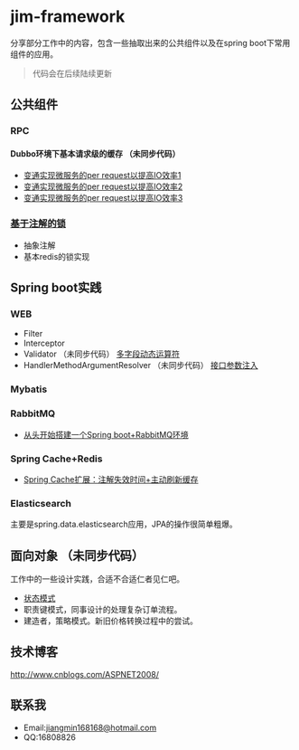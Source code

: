 # jim-framework
分享部分工作中的内容，包含一些抽取出来的公共组件以及在spring boot下常用组件的应用。
>代码会在后续陆续更新


## 公共组件

### RPC
#### Dubbo环境下基本请求级的缓存 （未同步代码）
+ [变通实现微服务的per request以提高IO效率1](http://www.cnblogs.com/ASPNET2008/p/6103507.html)
+ [变通实现微服务的per request以提高IO效率2](http://www.cnblogs.com/ASPNET2008/p/6107034.html)
+ [变通实现微服务的per request以提高IO效率3](http://www.cnblogs.com/ASPNET2008/p/6125795.html)

### [基于注解的锁](http://www.cnblogs.com/ASPNET2008/p/6308868.html) 

+ 抽象注解
+ 基本redis的锁实现

## Spring boot实践

### WEB
+ Filter
+ Interceptor
+ Validator （未同步代码）
[多字段动态运算符](http://www.cnblogs.com/ASPNET2008/p/5831766.html)
+ HandlerMethodArgumentResolver （未同步代码）
[接口参数注入](http://www.cnblogs.com/ASPNET2008/p/5393391.html)

### Mybatis

### RabbitMQ
+ [从头开始搭建一个Spring boot+RabbitMQ环境](http://www.cnblogs.com/ASPNET2008/p/6414145.html)


### Spring Cache+Redis
+ [Spring Cache扩展：注解失效时间+主动刷新缓存](http://www.cnblogs.com/ASPNET2008/p/6511500.html)

### Elasticsearch
主要是spring.data.elasticsearch应用，JPA的操作很简单粗爆。

## 面向对象 （未同步代码）
工作中的一些设计实践，合适不合适仁者见仁吧。
+ [状态模式](http://www.cnblogs.com/ASPNET2008/p/6010653.html)
+ 职责键模式，同事设计的处理复杂订单流程。
+ 建造者，策略模式。新旧价格转换过程中的尝试。

## 技术博客
http://www.cnblogs.com/ASPNET2008/

## 联系我
+ Email:jiangmin168168@hotmail.com
+ QQ:16808826

